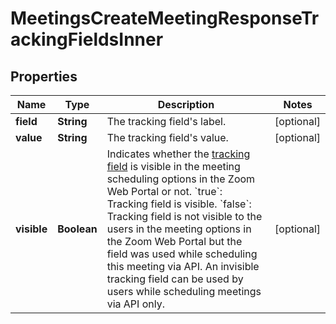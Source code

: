 

# MeetingsCreateMeetingResponseTrackingFieldsInner


## Properties

| Name | Type | Description | Notes |
|------------ | ------------- | ------------- | -------------|
|**field** | **String** | The tracking field&#39;s label. |  [optional] |
|**value** | **String** | The tracking field&#39;s value. |  [optional] |
|**visible** | **Boolean** | Indicates whether the [tracking field](https://support.zoom.us/hc/en-us/articles/115000293426-Scheduling-Tracking-Fields) is visible in the meeting scheduling options in the Zoom Web Portal or not.  &#x60;true&#x60;: Tracking field is visible.       &#x60;false&#x60;: Tracking field is not visible to the users in the meeting options in the Zoom Web Portal but the field was used while scheduling this meeting via API. An invisible tracking field can be used by users while scheduling meetings via API only.  |  [optional] |



